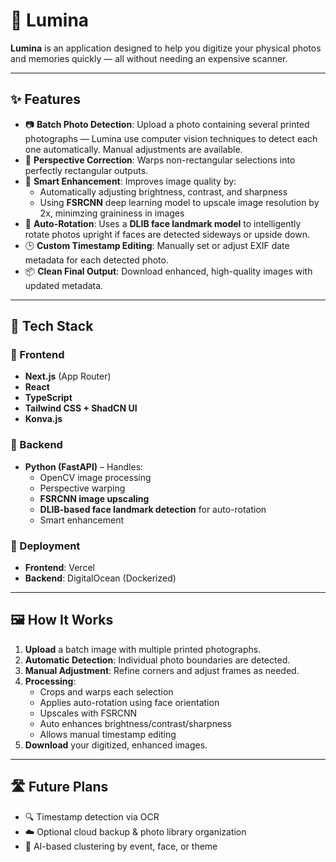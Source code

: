 # 📸 Lumina

**Lumina** is an application designed to help you digitize your physical photos and memories quickly — all without needing an expensive scanner.

---

## ✨ Features

- 📷 **Batch Photo Detection**: Upload a photo containing several printed photographs — Lumina use computer vision techniques to detect each one automatically. Manual adjustments are available.
- 🔁 **Perspective Correction**: Warps non-rectangular selections into perfectly rectangular outputs.
- 🧠 **Smart Enhancement**: Improves image quality by:
  - Automatically adjusting brightness, contrast, and sharpness
  - Using **FSRCNN** deep learning model to upscale image resolution by 2x, minimzing graininess in images
- 📐 **Auto-Rotation**: Uses a **DLIB face landmark model** to intelligently rotate photos upright if faces are detected sideways or upside down.
- 🕒 **Custom Timestamp Editing**: Manually set or adjust EXIF date metadata for each detected photo.
- 📦 **Clean Final Output**: Download enhanced, high-quality images with updated metadata.

---

## 🧱 Tech Stack

### 🎨 Frontend
- **Next.js** (App Router)
- **React**
- **TypeScript**
- **Tailwind CSS + ShadCN UI**
- **Konva.js**

### 🔧 Backend
- **Python (FastAPI)** – Handles:
  - OpenCV image processing
  - Perspective warping
  - **FSRCNN image upscaling**
  - **DLIB-based face landmark detection** for auto-rotation
  - Smart enhancement

### 🚀 Deployment
- **Frontend**: Vercel  
- **Backend**: DigitalOcean (Dockerized)

---

## 🖼 How It Works

1. **Upload** a batch image with multiple printed photographs.
2. **Automatic Detection**: Individual photo boundaries are detected.
3. **Manual Adjustment**: Refine corners and adjust frames as needed.
4. **Processing**:
   - Crops and warps each selection
   - Applies auto-rotation using face orientation
   - Upscales with FSRCNN
   - Auto enhances brightness/contrast/sharpness
   - Allows manual timestamp editing
5. **Download** your digitized, enhanced images.

---

## 🛣 Future Plans

- 🔍 Timestamp detection via OCR
- ☁️ Optional cloud backup & photo library organization
- 🤖 AI-based clustering by event, face, or theme
